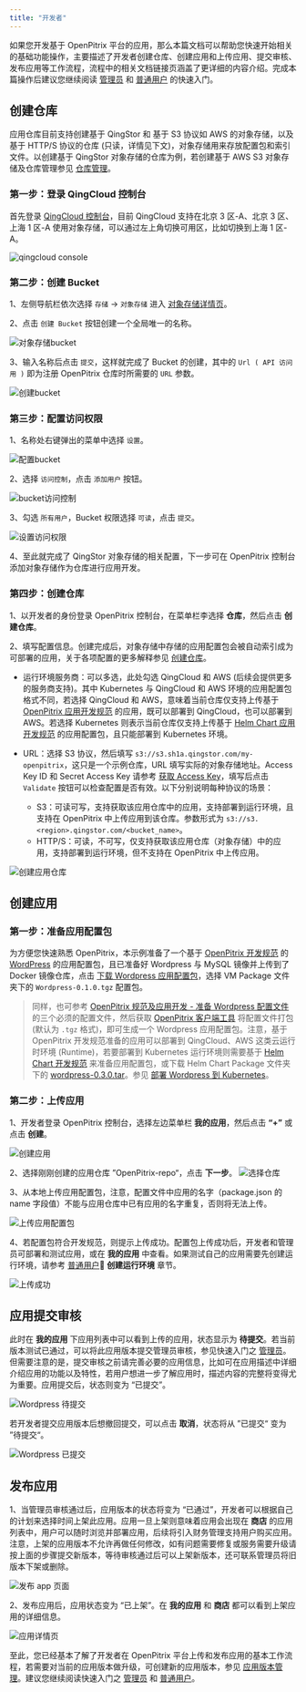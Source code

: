 ```yaml
---
title: "开发者"
---
```


如果您开发基于 OpenPitrix 平台的应用，那么本篇文档可以帮助您快速开始相关的基础功能操作，主要描述了开发者创建仓库、创建应用和上传应用、提交审核、发布应用等工作流程，流程中的相关文档链接页涵盖了更详细的内容介绍。完成本篇操作后建议您继续阅读 [管理员](../admin-quick-start) 和 [普通用户](../normal-user-quick-start) 的快速入门。

## 创建仓库

应用仓库目前支持创建基于 QingStor 和 基于 S3 协议如 AWS 的对象存储，以及基于 HTTP/S 协议的仓库 (只读，详情见下文)，对象存储用来存放配置包和索引文件。以创建基于 QingStor 对象存储的仓库为例，若创建基于 AWS S3 对象存储及仓库管理参见 [仓库管理](../repo-guide)。

### 第一步：登录 QingCloud 控制台

首先登录 [QingCloud 控制台](https://console.qingcloud.com/)，目前 QingCloud 支持在北京 3 区-A、北京 3 区、上海 1 区-A 使用对象存储，可以通过左上角切换可用区，比如切换到上海 1 区-A。

![qingcloud console](/qingcloud-zone.png)

### 第二步：创建 Bucket 

1、左侧导航栏依次选择 `存储` -> `对象存储` 进入 [对象存储详情页](https://console.qingcloud.com/sh1a/qingstor/)。

2、点击 `创建 Bucket` 按钮创建一个全局唯一的名称。

![对象存储bucket](/qingcloud-bucket.png)

3、输入名称后点击 `提交`，这样就完成了 Bucket 的创建，其中的 `Url ( API 访问用 )` 即为注册 OpenPitrix 仓库时所需要的 `URL` 参数。

![创建bucket](/qingcloud-bucket-created.png)

### 第三步：配置访问权限

1、名称处右键弹出的菜单中选择 `设置`。

![配置bucket](/qingcloud-bucket-config.png)

2、选择 `访问控制`，点击 `添加用户` 按钮。

![bucket访问控制](/qingcloud-bucket-user.png)

3、勾选 `所有用户`，Bucket 权限选择 `可读`，点击 `提交`。

![设置访问权限](/qingcloud-bucket-acl.png)

4、至此就完成了 QingStor 对象存储的相关配置，下一步可在 OpenPitrix 控制台添加对象存储作为仓库进行应用开发。

### 第四步：创建仓库

1、以开发者的身份登录 OpenPitrix 控制台，在菜单栏李选择 **仓库**，然后点击 **创建仓库**。

2、填写配置信息。创建完成后，对象存储中存储的应用配置包会被自动索引成为可部署的应用，关于各项配置的更多解释参见 [创建仓库](../repo-guide/#第四步：创建仓库)。

- 运行环境服务商：可以多选，此处勾选 QingCloud 和 AWS (后续会提供更多的服务商支持)。其中 Kubernetes 与 QingCloud 和 AWS 环境的应用配置包格式不同，若选择 QingCloud 和 AWS，意味着当前仓库仅支持上传基于 [OpenPitrix 应用开发规范](../openpitrix-specification) 的应用，既可以部署到 QingCloud，也可以部署到 AWS。若选择 Kubernetes 则表示当前仓库仅支持上传基于 [Helm Chart 应用开发规范](../helm-specification) 的应用配置包，且只能部署到 Kubernetes 环境。

- URL：选择 S3 协议，然后填写 `s3://s3.sh1a.qingstor.com/my-openpitrix`，这只是一个示例仓库，URL 填写实际的对象存储地址。Access Key ID 和 Secret Access Key 请参考 [获取 Access Key](https://docs.qingcloud.com/qingstor/api/common/signature.html#%E8%8E%B7%E5%8F%96-access-key)，填写后点击 `Validate` 按钮可以检查配置是否有效。以下分别说明每种协议的场景：
   
   - S3：可读可写，支持获取该应用仓库中的应用，支持部署到运行环境，且支持在 OpenPitrix 中上传应用到该仓库。参数形式为 `s3://s3.<region>.qingstor.com/<bucket_name>`。
   - HTTP/S：可读，不可写，仅支持获取该应用仓库（对象存储）中的应用，支持部署到运行环境，但不支持在 OpenPitrix 中上传应用。

![创建应用仓库](/create-repo-vmbased.png)


## 创建应用

### 第一步：准备应用配置包

为方便您快速熟悉 OpenPitrix，本示例准备了一个基于 [OpenPitrix 开发规范](../openpitrix-specification) 的 [WordPress](https://wordpress.org) 的应用配置包，且已准备好 Wordpress 与 MySQL 镜像并上传到了 Docker 镜像仓库，点击 [下载 Wordpress 应用配置包](https://openpitrix.anybox.qingcloud.com/s/9iNpm77Z2RAOQFUQBSv1luQEHvWTEGdY)，选择 VM Package 文件夹下的 `Wordpress-0.1.0.tgz` 配置包。

> 同样，也可参考 [OpenPitrix 规范及应用开发 - 准备 Wordpress 配置文件](../openpitrix-developer-quick-start/#准备应用配置包) 的三个必须的配置文件，然后获取 [OpenPitrix 客户端工具](../openpitrix-developer-quick-start/#准备-openpitrix-客户端工具) 将配置文件打包 (默认为 `.tgz` 格式)，即可生成一个 Wordpress 应用配置包。注意，基于 OpenPitrix 开发规范准备的应用可以部署到 QingCloud、AWS 这类云运行时环境 (Runtime)，若要部署到 Kubernetes 运行环境则需要基于 [Helm Chart 开发规范](../helm-specification) 来准备应用配置包，或下载 Helm Chart Package 文件夹下的 [wordpress-0.3.0.tar](https://openpitrix.anybox.qingcloud.com/s/9iNpm77Z2RAOQFUQBSv1luQEHvWTEGdY)。参见 [部署 Wordpress 到 Kubernetes](../kubernetes-quick-start)。

### 第二步：上传应用

1、开发者登录 OpenPitrix 控制台，选择左边菜单栏 **我的应用**，然后点击 **“+”** 或点击 **创建**。

![创建应用](/overview-page.png)

2、选择刚刚创建的应用仓库 ”OpenPitrix-repo“，点击 **下一步**。
![选择仓库](/select-repo.png)

3、从本地上传应用配置包，注意，配置文件中应用的名字（package.json 的 name 字段值）不能与应用仓库中已有应用的名字重复，否则将无法上传。

![上传应用配置包](/upload-package.png)

4、若配置包符合开发规范，则提示上传成功。配置包上传成功后，开发者和管理员可部署和测试应用，或在 **我的应用** 中查看。如果测试自己的应用需要先创建运行环境，请参考 [普通用户](../normal-user-quick-start) **创建运行环境** 章节。

![上传成功](/upload-success.png)

## 应用提交审核

此时在 **我的应用** 下应用列表中可以看到上传的应用，状态显示为 **待提交**。若当前版本测试已通过，可以将此应用版本提交管理员审核，参见快速入门之 [管理员](../admin-quick-start)。但需要注意的是，提交审核之前请完善必要的应用信息，比如可在应用描述中详细介绍应用的功能以及特性，若用户想进一步了解应用时，描述内容的完整将变得尤为重要。应用提交后，状态则变为 “已提交”。

![Wordpress 待提交](/ready-to-submit-zk.png)

若开发者提交应用版本后想撤回提交，可以点击 **取消**，状态将从 ”已提交“ 变为 ”待提交“。 

![Wordpress 已提交](/wordpress-submitted.png)

## 发布应用

1、当管理员审核通过后，应用版本的状态将变为 “已通过”，开发者可以根据自己的计划来选择时间上架此应用。应用一旦上架则意味着应用会出现在 **商店** 的应用列表中，用户可以随时浏览并部署应用，后续将引入财务管理支持用户购买应用。注意，上架的应用版本不允许再做任何修改，如有问题需要修复或服务需要升级请按上面的步骤提交新版本，等待审核通过后可以上架新版本，还可联系管理员将旧版本下架或删除。

![发布 app 页面](/release-app-dev.png)

2、发布应用后，应用状态变为 “已上架”。在 **我的应用** 和 **商店** 都可以看到上架应用的详细信息。

![应用详情页](/zk-details.png)

至此，您已经基本了解了开发者在 OpenPitrix 平台上传和发布应用的基本工作流程，若需要对当前的应用版本做升级，可创建新的应用版本，参见 [应用版本管理](../app-management/#应用版本管理)。建议您继续阅读快速入门之 [管理员](../admin-quick-start) 和 [普通用户](../normal-user-quick-start)。